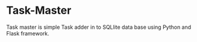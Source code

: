 # Task-Master
Task master is simple Task adder in to SQLlite data base using Python and Flask framework.
